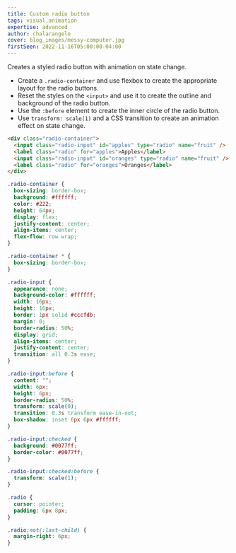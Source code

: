 ```yaml
---
title: Custom radio button
tags: visual,animation
expertise: advanced
author: chalarangelo
cover: blog_images/messy-computer.jpg
firstSeen: 2022-11-16T05:00:00-04:00
---
```


Creates a styled radio button with animation on state change.

- Create a `.radio-container` and use flexbox to create the appropriate layout for the radio buttons.
- Reset the styles on the `<input>` and use it to create the outline and background of the radio button.
- Use the `:before` element to create the inner circle of the radio button.
- Use `transform: scale(1)` and a CSS transition to create an animation effect on state change.

```html
<div class="radio-container">
  <input class="radio-input" id="apples" type="radio" name="fruit" />
  <label class="radio" for="apples">Apples</label>
  <input class="radio-input" id="oranges" type="radio" name="fruit" />
  <label class="radio" for="oranges">Oranges</label>
</div>
```

```css
.radio-container {
  box-sizing: border-box;
  background: #ffffff;
  color: #222;
  height: 64px;
  display: flex;
  justify-content: center;
  align-items: center;
  flex-flow: row wrap;
}

.radio-container * {
  box-sizing: border-box;
}

.radio-input {
  appearance: none;
  background-color: #ffffff;
  width: 16px;
  height: 16px;
  border: 1px solid #cccfdb;
  margin: 0;
  border-radius: 50%;
  display: grid;
  align-items: center;
  justify-content: center;
  transition: all 0.3s ease;
}

.radio-input:before {
  content: "";
  width: 6px;
  height: 6px;
  border-radius: 50%;
  transform: scale(0);
  transition: 0.3s transform ease-in-out;
  box-shadow: inset 6px 6px #ffffff;
}

.radio-input:checked {
  background: #0077ff;
  border-color: #0077ff;
}

.radio-input:checked:before {
  transform: scale(1);
}

.radio {
  cursor: pointer;
  padding: 6px 8px;
}

.radio:not(:last-child) {
  margin-right: 6px;
}
```
